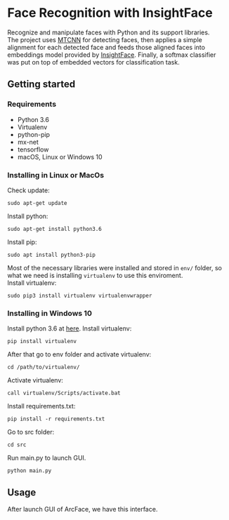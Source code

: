 # Face Recognition with InsightFace
Recognize and manipulate faces with Python and its support libraries.  
The project uses [MTCNN](https://github.com/ipazc/mtcnn) for detecting faces, then applies a simple alignment for each detected face and feeds those aligned faces into embeddings model provided by [InsightFace](https://github.com/deepinsight/insightface). Finally, a softmax classifier was put on top of embedded vectors for classification task.

## Getting started
### Requirements
- Python 3.6
- Virtualenv
- python-pip
- mx-net
- tensorflow
- macOS, Linux or Windows 10
### Installing in Linux or MacOs
Check update:
```
sudo apt-get update
```
Install python:
```
sudo apt-get install python3.6
```
Install pip:
```
sudo apt install python3-pip
```
Most of the necessary libraries were installed and stored in `env/` folder, so what we need is installing `virtualenv` to use this enviroment.  
Install virtualenv:
```
sudo pip3 install virtualenv virtualenvwrapper
```
### Installing in Windows 10
Install python 3.6 at [here](https://www.python.org/downloads/release/python-360/).
Install virtualenv:
```
pip install virtualenv
```
After that go to env folder and activate virtualenv:
```angular2html
cd /path/to/virtualenv/
```
Activate virtualenv:
```angular2html
call virtualenv/Scripts/activate.bat
```
Install requirements.txt:
```angular2html
pip install -r requirements.txt
```
Go to src folder:
```angular2html
cd src
```
Run main.py to launch GUI.
```angular2html
python main.py
```
## Usage
After launch GUI of ArcFace, we have this interface.

